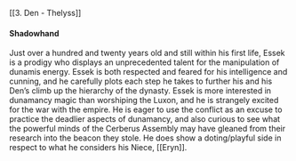 [[3. Den - Thelyss]]
#### Shadowhand
Just over a hundred and twenty years old and still within his first life, Essek is a prodigy who displays an unprecedented talent for the manipulation of dunamis energy. Essek is both respected and feared for his intelligence and cunning, and he carefully plots each step he takes to further his and his Den’s climb up the hierarchy of the dynasty. Essek is more interested in dunamancy magic than worshiping the Luxon, and he is strangely excited for the war with the empire. He is eager to use the conflict as an excuse to practice the deadlier aspects of dunamancy, and also curious to see what the powerful minds of the Cerberus Assembly may have gleaned from their research into the beacon they stole. He does show a doting/playful side in respect to what he considers his Niece, [[Eryn]]. 